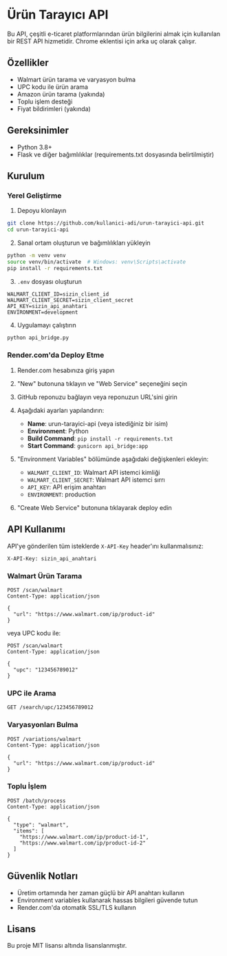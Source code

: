 # Ürün Tarayıcı API

Bu API, çeşitli e-ticaret platformlarından ürün bilgilerini almak için kullanılan bir REST API hizmetidir. Chrome eklentisi için arka uç olarak çalışır.

## Özellikler

- Walmart ürün tarama ve varyasyon bulma
- UPC kodu ile ürün arama
- Amazon ürün tarama (yakında)
- Toplu işlem desteği
- Fiyat bildirimleri (yakında)

## Gereksinimler

- Python 3.8+
- Flask ve diğer bağımlılıklar (requirements.txt dosyasında belirtilmiştir)

## Kurulum

### Yerel Geliştirme

1. Depoyu klonlayın
```bash
git clone https://github.com/kullanici-adi/urun-tarayici-api.git
cd urun-tarayici-api
```

2. Sanal ortam oluşturun ve bağımlılıkları yükleyin
```bash
python -m venv venv
source venv/bin/activate  # Windows: venv\Scripts\activate
pip install -r requirements.txt
```

3. `.env` dosyası oluşturun
```
WALMART_CLIENT_ID=sizin_client_id
WALMART_CLIENT_SECRET=sizin_client_secret
API_KEY=sizin_api_anahtari
ENVIRONMENT=development
```

4. Uygulamayı çalıştırın
```bash
python api_bridge.py
```

### Render.com'da Deploy Etme

1. Render.com hesabınıza giriş yapın

2. "New" butonuna tıklayın ve "Web Service" seçeneğini seçin

3. GitHub reponuzu bağlayın veya reponuzun URL'sini girin

4. Aşağıdaki ayarları yapılandırın:
   - **Name**: urun-tarayici-api (veya istediğiniz bir isim)
   - **Environment**: Python
   - **Build Command**: `pip install -r requirements.txt`
   - **Start Command**: `gunicorn api_bridge:app`

5. "Environment Variables" bölümünde aşağıdaki değişkenleri ekleyin:
   - `WALMART_CLIENT_ID`: Walmart API istemci kimliği
   - `WALMART_CLIENT_SECRET`: Walmart API istemci sırrı
   - `API_KEY`: API erişim anahtarı
   - `ENVIRONMENT`: production

6. "Create Web Service" butonuna tıklayarak deploy edin

## API Kullanımı

API'ye gönderilen tüm isteklerde `X-API-Key` header'ını kullanmalısınız:

```
X-API-Key: sizin_api_anahtari
```

### Walmart Ürün Tarama

```
POST /scan/walmart
Content-Type: application/json

{
  "url": "https://www.walmart.com/ip/product-id"
}
```

veya UPC kodu ile:

```
POST /scan/walmart
Content-Type: application/json

{
  "upc": "123456789012"
}
```

### UPC ile Arama

```
GET /search/upc/123456789012
```

### Varyasyonları Bulma

```
POST /variations/walmart
Content-Type: application/json

{
  "url": "https://www.walmart.com/ip/product-id"
}
```

### Toplu İşlem

```
POST /batch/process
Content-Type: application/json

{
  "type": "walmart",
  "items": [
    "https://www.walmart.com/ip/product-id-1",
    "https://www.walmart.com/ip/product-id-2"
  ]
}
```

## Güvenlik Notları

- Üretim ortamında her zaman güçlü bir API anahtarı kullanın
- Environment variables kullanarak hassas bilgileri güvende tutun
- Render.com'da otomatik SSL/TLS kullanın

## Lisans

Bu proje MIT lisansı altında lisanslanmıştır. 